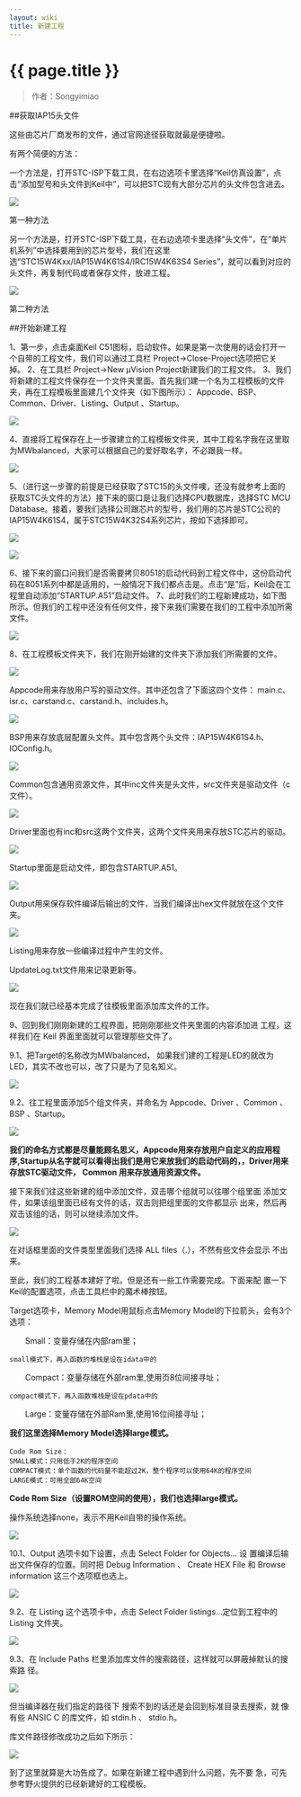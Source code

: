 ```yaml
---
layout: wiki
title: 新建工程
---
```


# {{ page.title }}

> 作者：Songyimiao

##获取IAP15头文件

这些由芯片厂商发布的文件，通过官网途径获取就最是便捷啦。

有两个简便的方法：

一个方法是，打开STC-ISP下载工具，在右边选项卡里选择“Keil仿真设置”，点击“添加型号和头文件到Keil中”，可以把STC现有大部分芯片的头文件包含进去。

![](/img/wiki/new-project-01.png)

第一种方法

另一个方法是，打开STC-ISP下载工具，在右边选项卡里选择“头文件”，在“单片机系列”中选择要用到的芯片型号，我们在这里选“STC15W4Kxx/IAP15W4K61S4/IRC15W4K63S4 Series”，就可以看到对应的头文件，再复制代码或者保存文件，放进工程。

![](/img/wiki/new-project-02.png)

第二种方法

##开始新建工程

1、第一步，点击桌面Keil C51图标，启动软件。如果是第一次使用的话会打开一个自带的工程文件，我们可以通过工具栏 Project->Close-Project选项把它关掉。
2、在工具栏 Project->New μVision Project新建我们的工程文件。
3、我们将新建的工程文件保存在一个文件夹里面。首先我们建一个名为工程模板的文件夹，再在工程模板里面建几个文件夹（如下图所示）： Appcode、BSP、Common、Driver、Listing、Output 、Startup。

![](/img/wiki/new-project-03.png)

4、直接将工程保存在上一步骤建立的工程模板文件夹，其中工程名字我在这里取为MWbalanced，大家可以根据自己的爱好取名字，不必跟我一样。

![](/img/wiki/new-project-04.png)

5、（进行这一步骤的前提是已经获取了STC15的头文件噢，还没有就参考上面的获取STC头文件的方法）接下来的窗口是让我们选择CPU数据库，选择STC MCU Database。接着，要我们选择公司跟芯片的型号，我们用的芯片是STC公司的IAP15W4K61S4，属于STC15W4K32S4系列芯片，按如下选择即可。

![](/img/wiki/new-project-05.png)


![](/img/wiki/new-project-06.png)

6、接下来的窗口问我们是否需要拷贝8051的启动代码到工程文件中，这份启动代码在8051系列中都是适用的，一般情况下我们都点击是。点击“是”后，Keil会在工程里自动添加“STARTUP.A51”启动文件。
7、此时我们的工程新建成功，如下图所示。但我们的工程中还没有任何文件，接下来我们需要在我们的工程中添加所需文件。

![](/img/wiki/new-project-07.png)

8、在工程模板文件夹下，我们在刚开始建的文件夹下添加我们所需要的文件。

![](/img/wiki/new-project-08.png)

Appcode用来存放用户写的驱动文件。其中还包含了下面这四个文件：
main.c、isr.c、carstand.c、carstand.h、includes.h。

![](/img/wiki/new-project-09.png)

BSP用来存放底层配置头文件。其中包含两个头文件：IAP15W4K61S4.h、IOConfig.h。

![](/img/wiki/new-project-10.png)

Common包含通用资源文件，其中inc文件夹是头文件，src文件夹是驱动文件（c文件）。

![](/img/wiki/new-project-11.png)

Driver里面也有inc和src这两个文件夹，这两个文件夹用来存放STC芯片的驱动。

![](/img/wiki/new-project-12.png)

Startup里面是启动文件，即包含STARTUP.A51。

![](/img/wiki/new-project-13.png)

Output用来保存软件编译后输出的文件，当我们编译出hex文件就放在这个文件夹。

![](/img/wiki/new-project-14.png)

Listing用来存放一些编译过程中产生的文件。

UpdateLog.txt文件用来记录更新等。

![](/img/wiki/new-project-15.png)

现在我们就已经基本完成了往模板里面添加库文件的工作。

9、回到我们刚刚新建的工程界面，把刚刚那些文件夹里面的内容添加进
工程，这样我们在 Keil 界面里面就可以管理那些文件了。

9.1、把Target的名称改为MWbalanced， 如果我们建的工程是LED的就改为
LED，其实不改也可以，改了只是为了见名知义。

![](/img/wiki/new-project-16.png)

9.2、往工程里面添加5个组文件夹，并命名为 Appcode、Driver 、Common 、
BSP 、Startup。

![](/img/wiki/new-project-17.png)

**我们的命名方式都是尽量能顾名思义，Appcode用来存放用户自定义的应用程序,Startup从名字就可以看得出我们是用它来放我们的启动代码的，，Driver用来存放STC驱动文件， Common 用来存放通用资源文件。**

接下来我们往这些新建的组中添加文件，双击哪个组就可以往哪个组里面
添加文件，如果该组里面已经有文件的话，双击则把组里面的文件都显示
出来，然后再双击该组的话，则可以继续添加文件。

![](/img/wiki/new-project-18.png)

在对话框里面的文件类型里面我们选择 ALL files（*.*），不然有些文件会显示
不出来。

至此，我们的工程基本建好了啦。但是还有一些工作需要完成。下面来配
置一下Keil的配置选项，点击工具栏中的魔术棒按钮。

Target选项卡，Memory Model用鼠标点击Memory Model的下拉箭头，会有3个选项：

　　Small：变量存储在内部ram里；
 
    small模式下，再入函数的堆栈是设在idata中的
 
　　Compact：变量存储在外部ram里,使用页8位间接寻址；

	compact模式下，再入函数堆栈是设在pdata中的
 
　　Large：变量存储在外部Ram里,使用16位间接寻址；

**我们这里选择Memory Model选择large模式。**


	Code Rom Size：
	SMALL模式：只用低于2K的程序空间
	COMPACT模式：单个函数的代码量不能超过2K，整个程序可以使用64K的程序空间
	LARGE模式：可用全部64K空间

**Code Rom Size（设置ROM空间的使用），我们也选择large模式。**

操作系统选择none，表示不用Keil自带的操作系统。

![](/img/wiki/new-project-24.png)

10.1、Output 选项卡如下设置，点击 Select Folder for Objects... 设
置编译后输出文件保存的位置。同时把 Debug Information 、 Create HEX File
和 Browse information 这三个选项框也选上。

![](/img/wiki/new-project-19.png)

9.2、在 Listing 这个选项卡中，点击 Select Folder listings…定位到工程中的
Listing 文件夹。

![](/img/wiki/new-project-20.png)

9.3、在 Include Paths 栏里添加库文件的搜索路径，这样就可以屏蔽掉默认的搜索路
径。

![](/img/wiki/new-project-21.png)

但当编译器在我们指定的路径下 搜索不到的话还是会回到标准目录去搜索，就
像有些 ANSIC C 的库文件，如 stdin.h 、 stdio.h。

库文件路径修改成功之后如下所示：

![](/img/wiki/new-project-22.png)

到了这里就算是大功告成了。如果在新建工程中遇到什么问题，先不要
急，可先参考野火提供的已经新建好的工程模板。